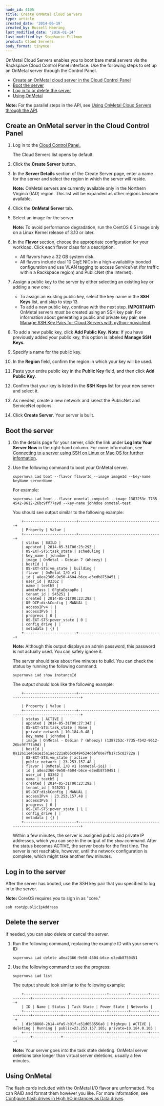 ```yaml
---
node_id: 4105
title: Create OnMetal Cloud Servers
type: article
created_date: '2014-06-19'
created_by: Russell Haering
last_modified_date: '2016-01-14'
last_modified_by: Stephanie Fillmon
product: Cloud Servers
body_format: tinymce
---
```


OnMetal Cloud Servers enables you to boot bare metal servers via the
Rackspace Cloud Control Panel interface. Use the following steps to set
up an OnMetal server through the Control Panel.

-   [Create an OnMetal cloud server in the Cloud Control Panel](#create)
-   [Boot the server](#boot)
-   [Log in to or delete the server](#login)
-   [Using OnMetal](#usintOnmetal)

**Note:** For the parallel steps in the API, see [Using OnMetal Cloud
Servers through the
API](/how-to/using-onmetal-cloud-servers-through-api).

<a href="" id="create"></a>Create an OnMetal server in the Cloud Control Panel
------------------------------------------------------------------------------

1.  Log in to the [Cloud Control Panel.](http://mycloud.rackspace.com)

    The Cloud Servers list opens by default.

2.  Click the **Create Server** button.
3.  In the **Server Details** section of the Create Server page, enter a
    name for the server and select the region in which the server
    will reside.

    **Note:** OnMetal servers are currently available only in the
    Northern Virginia (IAD) region. This list will be expanded as other
    regions become available.

4.  Click the **OnMetal Server** tab.
5.  Select an image for the server.

    **Note:** To avoid performance degradation, run the CentOS 6.5 image
    only on a Linux Kernel release of 3.10 or later.

6.  In the **Flavor** section, choose the appropriate configuration for
    your workload. Click each flavor class for a description.
    -   All flavors have a 32 GB system disk.
    -   All flavors include dual 10 GigE NICs in a high-availability
        bonded configuration and use VLAN tagging to access ServiceNet
        (for traffic within a Rackspace region) and PublicNet
        (the Internet).

7.  Assign a public key to the server by either selecting an existing
    key or adding a new one:
    -   To assign an existing public key, select the key name in the
        **SSH Keys** list, and skip to step 13.
    -   To add a new public key, continue with the next step.
        **IMPORTANT:** OnMetal servers *must* be created using an SSH
        key pair. For information about generating a public and private
        key pair, see [Manage SSH Key Pairs for Cloud Servers with
        python-novaclient](/how-to/manage-ssh-key-pairs-for-cloud-servers-with-python-novaclient).

    [](/how-to/manage-ssh-key-pairs-for-cloud-servers-with-python-novaclient)
8.  To add a new public key, click **Add Public Key**.
    **Note:** If you have previously added your public key, this option
    is labeled **Manage SSH Keys**.
9.  Specify a name for the public key.
10. In the **Region** field, confirm the region in which your key will
    be used.
11. Paste your entire public key in the **Public Key** field, and then
    click **Add Public Key**.
12. Confirm that your key is listed in the **SSH Keys** list for your
    new server and select it.
13. As needed, create a new network and select the PublicNet and
    ServiceNet options.
14. Click **Create Server**.
    <span>Your server is built.</span>

<a href="" id="boot"></a>Boot the server
----------------------------------------

1.  On the details page for your server, click the link under **Log Into
    Your Server Now** in the right-hand column. For more information,
    see [Connecting to a server using SSH on Linux or Mac OS for further
    information](/how-to/connecting-to-a-server-using-ssh-on-linux-or-mac-os).
2.  Use the following command to boot your OnMetal server.

        supernova iad boot --flavor flavorId --image imageId --key-name keyName serverName

    For example:

        supernova iad boot --flavor onmetal-compute1 --image 1387253c-7735-4542-9612-26bc9ff77a9d --key-name johndoe onmetal-test

    You should see output similar to the following example:

            +------------------------+--------------------------------------+
            | Property | Value |
            +------------------------+--------------------------------------+
            | status | BUILD |
            | updated | 2014-05-31T00:23:29Z |
            | OS-EXT-STS:task_state | scheduling |
            | key_name | johndoe |
            | image | OnMetal - Debian 7 (Wheezy) |
            | hostId | |
            | OS-EXT-STS:vm_state | building |
            | flavor | OnMetal I/O v1 |
            | id | a8ea2366-9e50-4604-b6ce-e3edb8750451 |
            | user_id | 83362 |
            | name | teeth5 |
            | adminPass | 6FgtaEqkapRo |
            | tenant_id | 545251 |
            | created | 2014-05-31T00:23:29Z |
            | OS-DCF:diskConfig | MANUAL |
            | accessIPv4 | |
            | accessIPv6 | |
            | progress | 0 |
            | OS-EXT-STS:power_state | 0 |
            | config_drive | |
            | metadata | {} |
            +------------------------+--------------------------------------+

    **Note:** Although this output displays an admin password, this
    password is not actually used. You can safely ignore it.

    The server should take about five minutes to build. You can check
    the status by running the following command:

        supernova iad show instanceId

    The output should look like the following example:

            +------------------------+--------------------------------------------------------------------+

            | Property | Value |
            +------------------------+--------------------------------------------------------------------+
            | status | ACTIVE |
            | updated | 2014-05-31T00:27:34Z |
            | OS-EXT-STS:task_state | None |
            | private network | 10.184.0.48 |
            | key_name | johndoe |
            | image | OnMetal - Debian 7 (Wheezy) (1387253c-7735-4542-9612-26bc9ff77a9d) |
            | hostId | 8a12611e45a1e15a1aec221ab05c8494524d6bf00e7fb17c5c82722a |
            | OS-EXT-STS:vm_state | active |
            | public network | 23.253.157.48 |
            | flavor | OnMetal I/O v1 (onmetal-io1) |
            | id | a8ea2366-9e50-4604-b6ce-e3edb8750451 |
            | user_id | 83362 |
            | name | teeth5 |
            | created | 2014-05-31T00:23:29Z |
            | tenant_id | 545251 |
            | OS-DCF:diskConfig | MANUAL |
            | accessIPv4 | 23.253.157.48 |
            | accessIPv6 | |
            | progress | 0 |
            | OS-EXT-STS:power_state | 1 |
            | config_drive | |
            | metadata | {} |
            +------------------------+--------------------------------------------------------------------+

    Within a few minutes, the server is assigned public and private IP
    addresses, which you can see in the output of the `show` command.
    After the status becomes ACTIVE, the server boots for the
    first time. The server is not reachable, however, until the network
    configuration is complete, which might take another few minutes.

<a href="" id="login"></a>Log in to the server
----------------------------------------------

After the server has booted, use the SSH key pair that you specified to
log in to the server.

**Note:** CoreOS requires you to sign in as "core."

    ssh root@publicIpAddress

<a href="" id="delete"></a>Delete the server
--------------------------------------------

If needed, you can also delete or cancel the server.

1.  Run the following command, replacing the example ID with your
    server&rsquo;s ID:

        supernova iad delete a8ea2366-9e50-4604-b6ce-e3edb8750451

2.  Use the following command to see the progress:

        supernova iad list

    The output should look similar to the following example:

            +--------------------------------------+---------+--------+------------+-------------+---------------------------------------------+
            | ID | Name | Status | Task State | Power State | Networks |
            +--------------------------------------+---------+--------+------------+-------------+---------------------------------------------+
            | d1d58868-2b14-4fa5-b01f-e51d658556a8 | highcpu | ACTIVE | deleting | Running | public=23.253.157.105; private=10.184.0.105 |
            +--------------------------------------+---------+--------+------------+-------------+---------------------------------------------+

    **Note:** Your server goes into the task state deleting. OnMetal
    server deletions take longer than virtual server deletions, usually
    a few minutes.

<a href="" id="usintOnmetal"></a>Using OnMetal
----------------------------------------------

The flash cards included with the OnMetal I/O flavor are unformatted.
You can RAID and format them however you like. For more information, see
[Configure flash drives in High I/O instances as Data
drives](/how-to/configure-flash-drives-in-high-io-instances-as-data-drives).

